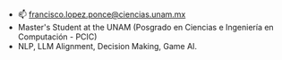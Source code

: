 - 📫 francisco.lopez.ponce@ciencias.unam.mx
- Master's Student at the UNAM (Posgrado en Ciencias e Ingeniería en Computación - PCIC)
- NLP, LLM Alignment, Decision Making, Game AI.
<!---- Español, English, 日本語, Deutsch.


Kurocaguama/Kurocaguama is a ✨ special ✨ repository because its `README.md` (this file) appears on your GitHub profile.
You can click the Preview link to take a look at your changes.
--->
